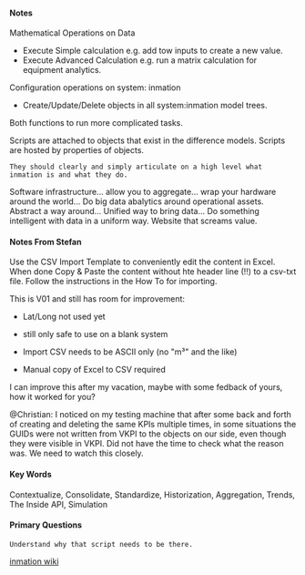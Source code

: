 #### Notes

Mathematical Operations on Data
  * Execute Simple calculation e.g. add tow inputs to create a new value.
  * Execute Advanced Calculation e.g. run a matrix calculation for equipment analytics.
  
Configuration operations on system: inmation
  * Create/Update/Delete objects in all system:inmation model trees.

Both functions to run more complicated tasks.

Scripts are attached to objects that exist in the difference models.
Scripts are hosted by properties of objects.

```
They should clearly and simply articulate on a high level what inmation is and what they do.
```
Software infrastructure... allow you to aggregate... wrap your hardware around the world...
Do big data abalytics around operational assets.
Abstract a way around...
Unified way to bring data...
Do something intelligent with data in a uniform way. Website that screams value.

#### Notes From Stefan

Use the CSV Import Template to conveniently edit the content in Excel.  When done Copy & Paste the content without hte header line (!!) to a csv-txt file. Follow the instructions in the How To for importing.

 

This is V01 and still has room for improvement:

- Lat/Long not used yet

- still only safe to use on a blank system

- Import CSV needs to be ASCII only (no "m³" and the like)

- Manual copy of Excel to CSV required

I can improve this after my vacation, maybe with some fedback of yours, how it worked for you?

@Christian:  I noticed on my testing machine that after some back and forth of creating and deleting the same KPIs multiple times, in some situations the GUIDs were not written from VKPI to the objects on our side, even though they were visible in VKPI.  Did not have the time to check what the reason was.  We need to watch this closely.

#### Key Words

Contextualize, Consolidate, Standardize, Historization, Aggregation, Trends, The Inside API, Simulation

#### Primary Questions
```
Understand why that script needs to be there.
```

[inmation wiki](https://inmation.com/wiki/index.php?title=Main_Page)
